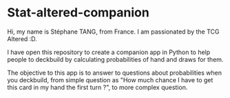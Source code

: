 # Stat-altered-companion

Hi, my name is Stéphane TANG, from France. I am passionated by the TCG Altered :D.

I have open this repository to create a companion app in Python to help people to deckbuild by calculating probabilities of hand and draws for them.

The objective to this app is to answer to questions about probabilities when you deckbuild, from simple question as "How much chance I have to get this card in my hand the first turn ?", to more complex question.
